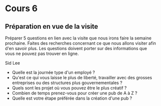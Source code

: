 # Cours 6
## Préparation en vue de la visite
Préparer 5 questions en lien avec la visite que nous irons faire la semaine prochaine. Faites des recherches concernant ce que nous allons visiter afin d'en savoir plus. Les questions doivent porter sur des informations que vous ne pouvez pas trouver en ligne. 

Sid Lee

* Quelle est la journée type d'un employé ?
* Qu'est ce qui vous laisse le plus de liberté, travailler avec des grosses entreprises ou des structures plus gouvernementales ?
* Quels sont les projet où vous pouvez être le plus créatif ?
* Combien de temps prenez-vous pour créer une pub de A à Z ?
* Quelle est votre étape préférée dans la création d'une pub ?

